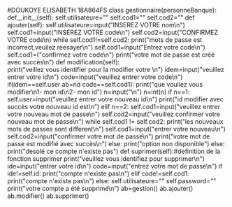 #DOUKOYE ELISABETH 18A864FS
class gestionnaire(personneBanque):
 def__init__(self):
     self.utilisateure=""
     self.cod1=""
     self.cod2=""
  def ajouter(self):
     self.utilisateure=input("INSEREZ VOTRE nom\n")
     self.cod1=input("INSEREZ VOTRE code\n")
     self.cod2=input("CONFIRMEZ VOTRE code\n)
     while self.cod1!=self.cod2:
       print("mots de passe est incorrect,veuilez reesayer\n")
       self.cod1=input("Entrez votre code\n")
       self.cod1=("confirmez votre code\n")
       print("votre mot de passe est créé avec succès\n")
 def modification(self):  
     print("veillez vous identifier pour la modifier votre \n")
      idem=input("veuillez entrer votre id\n")
      code=input("veuillez entrer votre code\n")
      if(idem==self.user ab=nd code==self.cod1):
      print("que vouliez vous modifier\n1- mon id\n2- mon id")
      n=input("\n")
      n=int(n)
      if n==1:
      self.user=input("veuillez entrer votre nouveau id\n")
      print("id modifier avec succès votre nouveau id est\n")
      elif n==2:
      self.cod1=input("veuillez entrer votre nouveau mot de passe\n")
      self.cod2=input("veuillez confirmer votre nouveau mot de passe\n")
         while self.cod1 != self.cod2:
           print("les nouveaux mots de passes sont different\n")
            self.cod1=input("entrer votre nouveau\n")
            self.cod2=input("confirmer votre mot de passe\n")
            print("votre mot de passe est modifié avec succès\n")
            else:
               print("option non disponible")
            else:
               print("desolé ce compte n'existe pas")
  def suprimer(self):#definition de la fonction supprimer
      print("veuillez vous identifiez pour supprimer\n")
       ide=input("entrer votre id\n")
       code=input("entrez votre mot de passe\n")
       if ide!=self.id:
           print("compte n'existe pas\n")
        elif code!=self.cod1:
           print("compte n'existe pas\n")
        else:
           self.utilisateure=""
           self.password=""
           print("votre compte a été supprimé\n")
ab=gestion()
ab.ajouter()
ab.modifier()
ab.supprimer()

